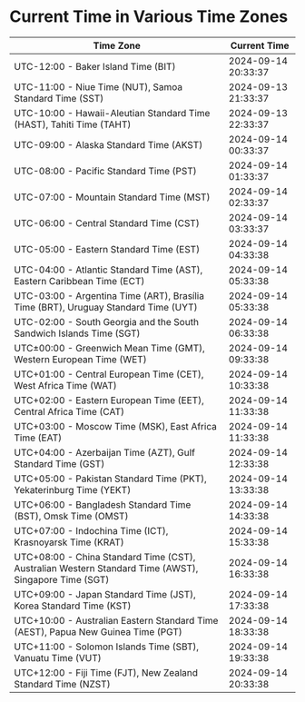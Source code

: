 # Current Time in Various Time Zones

| Time Zone | Current Time |
|-----------|--------------|
| UTC-12:00 - Baker Island Time (BIT) | 2024-09-14 20:33:37 |
| UTC-11:00 - Niue Time (NUT), Samoa Standard Time (SST) | 2024-09-13 21:33:37 |
| UTC-10:00 - Hawaii-Aleutian Standard Time (HAST), Tahiti Time (TAHT) | 2024-09-13 22:33:37 |
| UTC-09:00 - Alaska Standard Time (AKST) | 2024-09-14 00:33:37 |
| UTC-08:00 - Pacific Standard Time (PST) | 2024-09-14 01:33:37 |
| UTC-07:00 - Mountain Standard Time (MST) | 2024-09-14 02:33:37 |
| UTC-06:00 - Central Standard Time (CST) | 2024-09-14 03:33:37 |
| UTC-05:00 - Eastern Standard Time (EST) | 2024-09-14 04:33:38 |
| UTC-04:00 - Atlantic Standard Time (AST), Eastern Caribbean Time (ECT) | 2024-09-14 05:33:38 |
| UTC-03:00 - Argentina Time (ART), Brasília Time (BRT), Uruguay Standard Time (UYT) | 2024-09-14 05:33:38 |
| UTC-02:00 - South Georgia and the South Sandwich Islands Time (SGT) | 2024-09-14 06:33:38 |
| UTC±00:00 - Greenwich Mean Time (GMT), Western European Time (WET) | 2024-09-14 09:33:38 |
| UTC+01:00 - Central European Time (CET), West Africa Time (WAT) | 2024-09-14 10:33:38 |
| UTC+02:00 - Eastern European Time (EET), Central Africa Time (CAT) | 2024-09-14 11:33:38 |
| UTC+03:00 - Moscow Time (MSK), East Africa Time (EAT) | 2024-09-14 11:33:38 |
| UTC+04:00 - Azerbaijan Time (AZT), Gulf Standard Time (GST) | 2024-09-14 12:33:38 |
| UTC+05:00 - Pakistan Standard Time (PKT), Yekaterinburg Time (YEKT) | 2024-09-14 13:33:38 |
| UTC+06:00 - Bangladesh Standard Time (BST), Omsk Time (OMST) | 2024-09-14 14:33:38 |
| UTC+07:00 - Indochina Time (ICT), Krasnoyarsk Time (KRAT) | 2024-09-14 15:33:38 |
| UTC+08:00 - China Standard Time (CST), Australian Western Standard Time (AWST), Singapore Time (SGT) | 2024-09-14 16:33:38 |
| UTC+09:00 - Japan Standard Time (JST), Korea Standard Time (KST) | 2024-09-14 17:33:38 |
| UTC+10:00 - Australian Eastern Standard Time (AEST), Papua New Guinea Time (PGT) | 2024-09-14 18:33:38 |
| UTC+11:00 - Solomon Islands Time (SBT), Vanuatu Time (VUT) | 2024-09-14 19:33:38 |
| UTC+12:00 - Fiji Time (FJT), New Zealand Standard Time (NZST) | 2024-09-14 20:33:38 |
